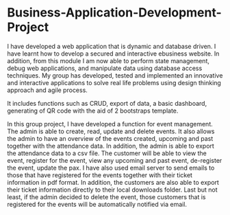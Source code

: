 # Business-Application-Development-Project
I have developed a web application that is dynamic and database driven. I have learnt how to develop a secured and interactive ebusiness website. In addition, from this module I am now able to perform state management, debug web applications, and manipulate data using database access techniques. My group has developed, tested and implemented an innovative and interactive applications to solve real life problems using design thinking approach and agile process.

It includes functions such as CRUD, export of data, a basic dashboard, generating of QR code with the aid of 2 bootstraps template.

In this group project, I have developed a function for event management. The admin is able to create, read, update and delete events. It also allows the admin to have an overview of the events created, upcoming and past together with the attendance data. In addition, the admin is able to export the attendance data to a csv file. The customer will be able to view the event, register for the event, view any upcoming and past event, de-register the event, update the pax. I have also used email server to send emails to those that have registered for the events together with their ticket information in pdf format. In addition, the customers are also able to export their ticket information directly to their local downloads folder. Last but not least, if the admin decided to delete the event, those customers that is registered for the events will be automatically notified via email. 
